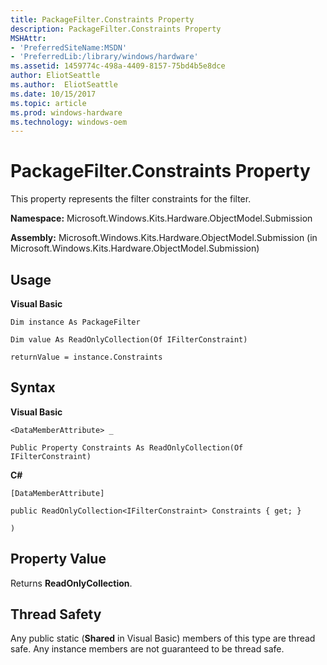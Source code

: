 ```yaml
---
title: PackageFilter.Constraints Property
description: PackageFilter.Constraints Property
MSHAttr:
- 'PreferredSiteName:MSDN'
- 'PreferredLib:/library/windows/hardware'
ms.assetid: 1459774c-498a-4409-8157-75bd4b5e8dce
author: EliotSeattle
ms.author:  EliotSeattle
ms.date: 10/15/2017
ms.topic: article
ms.prod: windows-hardware
ms.technology: windows-oem
---
```


# PackageFilter.Constraints Property


This property represents the filter constraints for the filter.

**Namespace:** Microsoft.Windows.Kits.Hardware.ObjectModel.Submission

**Assembly:** Microsoft.Windows.Kits.Hardware.ObjectModel.Submission (in Microsoft.Windows.Kits.Hardware.ObjectModel.Submission)

## <span id="Usage"></span><span id="usage"></span><span id="USAGE"></span>Usage


**Visual Basic**

`Dim instance As PackageFilter`

`Dim value As ReadOnlyCollection(Of IFilterConstraint)`

`returnValue = instance.Constraints`

## <span id="Syntax"></span><span id="syntax"></span><span id="SYNTAX"></span>Syntax


**Visual Basic**

`<DataMemberAttribute> _`

`Public Property Constraints As ReadOnlyCollection(Of IFilterConstraint)`

**C#**

`[DataMemberAttribute]`

`public ReadOnlyCollection<IFilterConstraint> Constraints { get; }`

`)`

## <span id="Property_Value"></span><span id="property_value"></span><span id="PROPERTY_VALUE"></span>Property Value


Returns **ReadOnlyCollection**.

## <span id="Thread_Safety"></span><span id="thread_safety"></span><span id="THREAD_SAFETY"></span>Thread Safety


Any public static (**Shared** in Visual Basic) members of this type are thread safe. Any instance members are not guaranteed to be thread safe.

 

 






